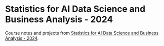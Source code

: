 # Statistics for AI Data Science and Business Analysis - 2024

Course notes and projects from [Statistics for AI Data Science and Business Analysis - 2024](https://www.udemy.com/course/statistics-probability-for-data-science). 